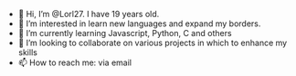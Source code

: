 - 👋 Hi, I’m @Lorl27. I have 19 years old.
- 👀 I’m interested in learn new languages and expand my borders.
- 🌱 I’m currently learning Javascript, Python, C and others
- 💞️ I’m looking to collaborate on various projects in which to enhance my skills
- 📫 How to reach me: via email 

<!---
Lorl27/Lorl27 is a ✨ special ✨ repository because its `README.md` (this file) appears on your GitHub profile.
You can click the Preview link to take a look at your changes.
--->
